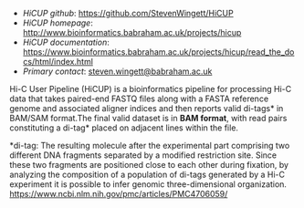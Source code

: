 - *HiCUP github*: https://github.com/StevenWingett/HiCUP
- *HiCUP homepage*: http://www.bioinformatics.babraham.ac.uk/projects/hicup 
- *HiCUP documentation*: https://www.bioinformatics.babraham.ac.uk/projects/hicup/read_the_docs/html/index.html 
- *Primary contact*: steven.wingett@babraham.ac.uk

Hi-C User Pipeline (HiCUP) is a bioinformatics pipeline for processing Hi-C data that takes paired-end FASTQ files along with a FASTA reference genome and associated aligner indices and then reports valid di-tags* in BAM/SAM format.The final valid dataset is in **BAM format**, with read pairs constituting a di-tag* placed on adjacent lines within the file.




*di-tag: The resulting molecule after the experimental part comprising two different DNA fragments separated by a modified restriction site. Since these two fragments are positioned close to each other during fixation, by analyzing the composition of a population of di-tags generated by a Hi-C experiment it is possible to infer genomic three-dimensional organization. https://www.ncbi.nlm.nih.gov/pmc/articles/PMC4706059/
